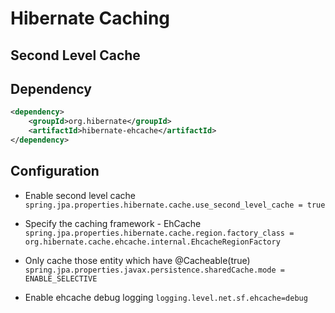 # Hibernate Caching

<!--![Caching](caching.png)-->

## Second Level Cache
## Dependency
```xml
<dependency>
    <groupId>org.hibernate</groupId>
    <artifactId>hibernate-ehcache</artifactId>
</dependency>
```

## Configuration
- Enable second level cache
```spring.jpa.properties.hibernate.cache.use_second_level_cache = true```

- Specify the caching framework - EhCache
```spring.jpa.properties.hibernate.cache.region.factory_class = org.hibernate.cache.ehcache.internal.EhcacheRegionFactory```

- Only cache those entity which have @Cacheable(true)
```spring.jpa.properties.javax.persistence.sharedCache.mode = ENABLE_SELECTIVE```

- Enable ehcache debug logging
```logging.level.net.sf.ehcache=debug```